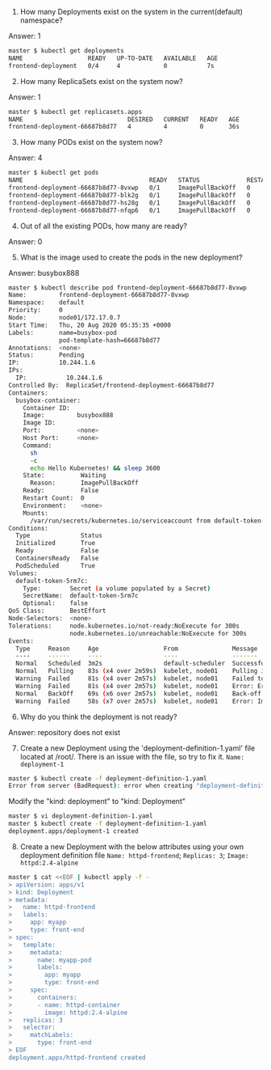 1. How many Deployments exist on the system in the current(default) namespace?

Answer: 1
```bash
master $ kubectl get deployments
NAME                  READY   UP-TO-DATE   AVAILABLE   AGE
frontend-deployment   0/4     4            0           7s
```
2. How many ReplicaSets exist on the system now?

Answer: 1
```bash
master $ kubectl get replicasets.apps
NAME                             DESIRED   CURRENT   READY   AGE
frontend-deployment-66687b8d77   4         4         0       36s
```
3. How many PODs exist on the system now?

Answer: 4
```bash
master $ kubectl get pods
NAME                                   READY   STATUS             RESTARTS   AGE
frontend-deployment-66687b8d77-8vxwp   0/1     ImagePullBackOff   0          83s
frontend-deployment-66687b8d77-blk2g   0/1     ImagePullBackOff   0          83s
frontend-deployment-66687b8d77-hs28g   0/1     ImagePullBackOff   0          83s
frontend-deployment-66687b8d77-nfqp6   0/1     ImagePullBackOff   0          83s
```
4. Out of all the existing PODs, how many are ready?

Answer: 0

5. What is the image used to create the pods in the new deployment?

Answer: busybox888
```bash
master $ kubectl describe pod frontend-deployment-66687b8d77-8vxwp
Name:         frontend-deployment-66687b8d77-8vxwp
Namespace:    default
Priority:     0
Node:         node01/172.17.0.7
Start Time:   Thu, 20 Aug 2020 05:35:35 +0000
Labels:       name=busybox-pod
              pod-template-hash=66687b8d77
Annotations:  <none>
Status:       Pending
IP:           10.244.1.6
IPs:
  IP:           10.244.1.6
Controlled By:  ReplicaSet/frontend-deployment-66687b8d77
Containers:
  busybox-container:
    Container ID:
    Image:         busybox888
    Image ID:
    Port:          <none>
    Host Port:     <none>
    Command:
      sh
      -c
      echo Hello Kubernetes! && sleep 3600
    State:          Waiting
      Reason:       ImagePullBackOff
    Ready:          False
    Restart Count:  0
    Environment:    <none>
    Mounts:
      /var/run/secrets/kubernetes.io/serviceaccount from default-token-5rm7c (ro)
Conditions:
  Type              Status
  Initialized       True
  Ready             False
  ContainersReady   False
  PodScheduled      True
Volumes:
  default-token-5rm7c:
    Type:        Secret (a volume populated by a Secret)
    SecretName:  default-token-5rm7c
    Optional:    false
QoS Class:       BestEffort
Node-Selectors:  <none>
Tolerations:     node.kubernetes.io/not-ready:NoExecute for 300s
                 node.kubernetes.io/unreachable:NoExecute for 300s
Events:
  Type     Reason     Age                  From               Message
  ----     ------     ----                 ----               -------
  Normal   Scheduled  3m2s                 default-scheduler  Successfully assigned default/frontend-deployment-66687b8d77-8vxwp to node01
  Normal   Pulling    83s (x4 over 2m59s)  kubelet, node01    Pulling image "busybox888"
  Warning  Failed     81s (x4 over 2m57s)  kubelet, node01    Failed to pull image "busybox888": rpc error: code = Unknown desc = Error response from daemon: pull access denied for busybox888, repository does not exist or may require 'docker login':denied: requested access to the resource is denied
  Warning  Failed     81s (x4 over 2m57s)  kubelet, node01    Error: ErrImagePull
  Normal   BackOff    69s (x6 over 2m57s)  kubelet, node01    Back-off pulling image "busybox888"
  Warning  Failed     58s (x7 over 2m57s)  kubelet, node01    Error: ImagePullBackOff
```
6. Why do you think the deployment is not ready?

Answer: repository does not exist

7. Create a new Deployment using the 'deployment-definition-1.yaml' file located at /root/.
There is an issue with the file, so try to fix it. `Name: deployment-1`
```bash
master $ kubectl create -f deployment-definition-1.yaml
Error from server (BadRequest): error when creating "deployment-definition-1.yaml": deployment in version "v1" cannot be handled as a Deployment: no kind "deployment" is registered for version "apps/v1" in scheme "k8s.io/kubernetes/pkg/api/legacyscheme/scheme.go:30"
```
Modify the "kind: deployment" to "kind: Deployment"
```bash
master $ vi deployment-definition-1.yaml
master $ kubectl create -f deployment-definition-1.yaml
deployment.apps/deployment-1 created
```
8. Create a new Deployment with the below attributes using your own deployment definition file
`Name: httpd-frontend`; `Replicas: 3`; `Image: httpd:2.4-alpine`
```bash
master $ cat <<EOF | kubectl apply -f -
> apiVersion: apps/v1
> kind: Deployment
> metadata:
>   name: httpd-frontend
>   labels:
>     app: myapp
>     type: front-end
> spec:
>   template:
>     metadata:
>       name: myapp-pod
>       labels:
>         app: myapp
>         type: front-end
>     spec:
>       containers:
>       - name: httpd-container
>         image: httpd:2.4-alpine
>   replicas: 3
>   selector:
>     matchLabels:
>       type: front-end
> EOF
deployment.apps/httpd-frontend created
```
